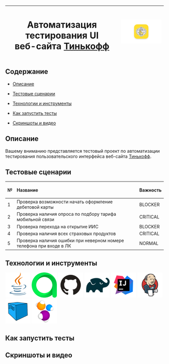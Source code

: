 | <h1>Автоматизация тестирования UI<br>веб-сайта <a href="https://tinkoff.ru/ ">Тинькофф</a></h1> | ![tinkoff.png](images/logos/tinkoff.png) |
| ----------------------------------------------------------------------------------------------- | ---------------------------------------- |

## Содержание

* <a href="#description">Описание</a>

* <a href="#scenarios">Тестовые сценарии</a>

* <a href="#tools">Технологии и инструменты</a>

* <a href="#run">Как запустить тесты</a>

* <a href="#screenshots">Скриншоты и видео</a>

<a id="description"></a>

## Описание

Вашему вниманию представляется тестовый проект по автоматизации тестирования пользовательского интерфейса
веб-сайта <a href="https://tinkoff.ru/ ">Тинькофф</a>.

<a id="scenarios"></a>

## Тестовые сценарии

| №    | <p style="text-align:left">Название</p>                             | Важность |
| ---- | ------------------------------------------------------------------- | -------- |
| 1    | Проверка возможности начать оформление дебетовой карты              | BLOCKER  |
| 2    | Проверка наличия опроса по подбору тарифа мобильной связи           | CRITICAL |
| 3    | Проверка перехода на открытие ИИС                                   | BLOCKER  |
| 4    | Проверка наличия всех страховых продуктов                           | CRITICAL |
| 5    | Проверка наличия ошибки при неверном номере телефона при входе в ЛК | NORMAL   |

<a id="tools"></a>

## Технологии и инструменты

<a href="https://www.jetbrains.com/idea/"><img src="images/logos/java.svg" width="80" height="80"  alt="IDEA"/></a>
<a href="https://www.jetbrains.com/idea/"><img src="images/logos/allureTestOps.svg" width="80" height="80"  alt="IDEA"/></a>
<a href="https://www.jetbrains.com/idea/"><img src="images/logos/gitHub.svg" width="80" height="80"  alt="IDEA"/></a>
<a href="https://www.jetbrains.com/idea/"><img src="images/logos/gradle.svg" width="80" height="80"  alt="IDEA"/></a>
<a href="https://www.jetbrains.com/idea/"><img src="images/logos/idea.svg" width="80" height="80"  alt="IDEA"/></a>
<a href="https://www.jetbrains.com/idea/"><img src="images/logos/jenkins.svg" width="80" height="80"  alt="IDEA"/></a>
<a href="https://www.jetbrains.com/idea/"><img src="images/logos/selenoid.svg" width="80" height="80"  alt="IDEA"/></a>
<a href="https://www.jetbrains.com/idea/"><img src="images/logos/selenide.svg" width="80" height="80"  alt="IDEA"/></a>

[comment]: <> ([![Java]&#40;images/logos/tinkoff.png&#41;]&#40;https://java.com&#41;)

[comment]: <> ([![Java]&#40;images/logos/tinkoff.png&#41;]&#40;https://java.com&#41;)

[comment]: <> ([![Java]&#40;images/logos/tinkoff.png&#41;]&#40;https://java.com&#41;)

[comment]: <> ([![Java]&#40;images/logos/tinkoff.png&#41;]&#40;https://java.com&#41;)

<a id="run"></a>

## Как запустить тесты

<a id="screenshots"></a>

## Скриншоты и видео